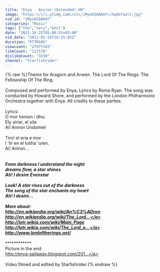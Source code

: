 ```yaml
---
title: "Enya - Aniron (Extended) HD"
image: "https:\/\/i.ytimg.com\/vi\/iMyo8I8AKmY\/hqdefault.jpg"
vid_id: "iMyo8I8AKmY"
categories: "Music"
tags: ["the","very","best"]
date: "2021-10-25T05:08:53+03:00"
vid_date: "2012-02-24T16:15:05Z"
duration: "PT7M10S"
viewcount: "27977343"
likeCount: "117578"
dislikeCount: "3330"
channel: "Starfishrider"
---
```

{% raw %}Theme for Aragorn and Arwen. The Lord Of The Rings: The Fellowship Of The Ring.<br /><br />Composed and performed by Enya, Lyrics by Roma Ryan. The song was conducted by Howard Shore, and performed by the London Philharmonic Orchestra together with Enya. All credits to these parties.<br /><br />Lyrics:<br />O mor henion i dhu:<br />Ely siriar, el sila<br />Ai! Aniron Undomiel<br /><br />Tiro! el eria e mor<br />I 'lir en el luitha 'uren.<br />Ai! Aniron...<br /><br />*******<br />From darkness I understand the night<br />dreams flow, a star shines<br />Ah! I desire Evenstar<br /><br />Look! A star rises out of the darkness<br />The song of the star enchants my heart<br />Ah! I desire... <br />****************<br />More about:<br /><a rel="nofollow" target="blank" href="http://en.wikipedia.org/wiki/An%C3%ADron">http://en.wikipedia.org/wiki/An%C3%ADron</a><br /><a rel="nofollow" target="blank" href="http://en.wikipedia.org/wiki/The_Lord...">http://en.wikipedia.org/wiki/The_Lord...</a><br /><a rel="nofollow" target="blank" href="http://lotr.wikia.com/wiki/Main_Page">http://lotr.wikia.com/wiki/Main_Page</a><br /><a rel="nofollow" target="blank" href="http://lotr.wikia.com/wiki/The_Lord_o...">http://lotr.wikia.com/wiki/The_Lord_o...</a><br /><a rel="nofollow" target="blank" href="http://www.lordoftherings.net/">http://www.lordoftherings.net/</a><br /><br />*********************<br />Picture in the end:<br /><a rel="nofollow" target="blank" href="http://enya-sailaway.blogspot.com/201...">http://enya-sailaway.blogspot.com/201...</a><br /><br />Video filmed and edited by Starfishrider.{% endraw %}
